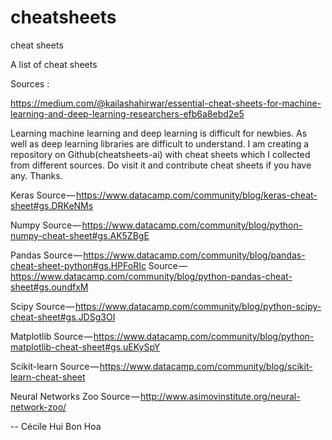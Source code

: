 # cheatsheets
cheat sheets

A list of cheat sheets

Sources : 

https://medium.com/@kailashahirwar/essential-cheat-sheets-for-machine-learning-and-deep-learning-researchers-efb6a8ebd2e5

Learning machine learning and deep learning is difficult for newbies. As well as deep learning libraries are difficult to understand. I am creating a repository on Github(cheatsheets-ai) with cheat sheets which I collected from different sources. Do visit it and contribute cheat sheets if you have any. Thanks.

Keras
Source — https://www.datacamp.com/community/blog/keras-cheat-sheet#gs.DRKeNMs

Numpy
Source — https://www.datacamp.com/community/blog/python-numpy-cheat-sheet#gs.AK5ZBgE

Pandas
Source — https://www.datacamp.com/community/blog/pandas-cheat-sheet-python#gs.HPFoRIc
Source — https://www.datacamp.com/community/blog/python-pandas-cheat-sheet#gs.oundfxM

Scipy
Source — https://www.datacamp.com/community/blog/python-scipy-cheat-sheet#gs.JDSg3OI

Matplotlib
Source — https://www.datacamp.com/community/blog/python-matplotlib-cheat-sheet#gs.uEKySpY

Scikit-learn
Source — https://www.datacamp.com/community/blog/scikit-learn-cheat-sheet

Neural Networks Zoo
Source — http://www.asimovinstitute.org/neural-network-zoo/



-- 
Cécile Hui Bon Hoa

